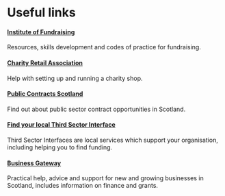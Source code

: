 # Useful links

#### [Institute of Fundraising](http://www.institute-of-fundraising.org.uk/)
Resources, skills development and codes of practice for fundraising.

#### [Charity Retail Association](http://www.charityretail.org.uk/)
Help with setting up and running a charity shop.

#### [Public Contracts Scotland](http://www.publiccontractsscotland.gov.uk/)
Find out about public sector contract opportunities in Scotland.

#### [Find your local Third Sector Interface](http://www.vascotland.org/tsis/find-your-tsi)
Third Sector Interfaces are local services which support your organisation, including helping you to find funding.

#### [Business Gateway](http://www.bgateway.com/contact-us/)
Practical help, advice and support for new and growing businesses in Scotland, includes information on finance and grants.
